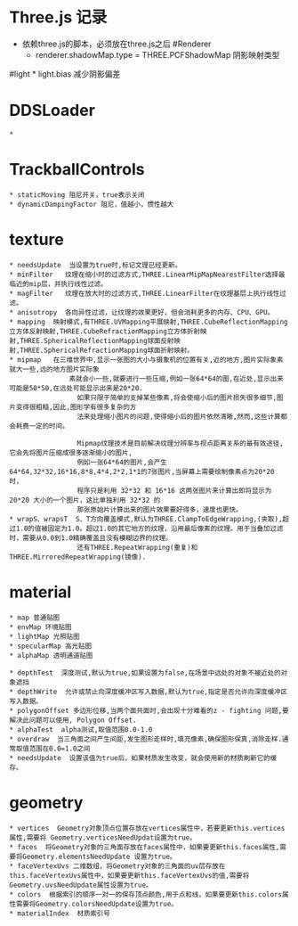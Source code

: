 # Three.js 记录
  * 依赖three.js的脚本，必须放在three.js之后
  #Renderer
    * renderer.shadowMap.type = THREE.PCFShadowMap 阴影映射类型

  #light
    * light.bias 减少阴影偏差

  # DDSLoader
    *

  # TrackballControls
    * staticMoving 阻尼开关，true表示关闭
    * dynamicDampingFactor 阻尼，值越小，惯性越大

  # texture
    * needsUpdate  当设置为true时,标记文理已经更新。
    * minFilter   纹理在缩小时的过滤方式,THREE.LinearMipMapNearestFilter选择最临近的mip层，并执行线性过滤。
    * magFilter   纹理在放大时的过滤方式,THREE.LinearFilter在纹理基层上执行线性过滤。
    * anisotropy  各向异性过滤，让纹理的效果更好，但会消耗更多的内存、CPU、GPU。
    * mapping  映射模式,有THREE.UVMapping平展映射,THREE.CubeReflectionMapping 立方体反射映射,THREE.CubeRefractionMapping立方体折射映射,THREE.SphericalReflectionMapping球面反射映射,THREE.SphericalRefractionMapping球面折射映射。
    * mipmap   在三维世界中,显示一张图的大小与摄象机的位置有关,近的地方,图片实际象素就大一些,远的地方图片实际象
              	   素就会小一些,就要进行一些压缩,例如一张64*64的图,在近处,显示出来可能是50*50,在远处可能显示出来是20*20.
                     如果只限于简单的支掉某些像素,将会使缩小后的图片损失很多细节,图片变得很粗糙,因此,图形学有很多复杂的方
                     法来处理缩小图片的问题,使得缩小后的图片依然清晰,然而,这些计算都会耗费一定的时间。

                     Mipmap纹理技术是目前解决纹理分辨率与视点距离关系的最有效途径,它会先将图片压缩成很多逐渐缩小的图片,
                     例如一张64*64的图片,会产生64*64,32*32,16*16,8*8,4*4,2*2,1*1的7张图片,当屏幕上需要绘制像素点为20*20 时，
                     程序只是利用 32*32 和 16*16 这两张图片来计算出即将显示为 20*20 大小的一个图片，这比单独利用 32*32 的
                     那张原始片计算出来的图片效果要好得多，速度也更快。
    * wrapS、wrapsT  S、T方向覆盖模式,默认为THREE.ClampToEdgeWrapping,(夹取),超过1.0的值被固定为1.0。超过1.0的其它地方的纹理，沿用最后像素的纹理。用于当叠加过滤时，需要从0.0到1.0精确覆盖且没有模糊边界的纹理。
                     还有THREE.RepeatWrapping(重复)和THREE.MirroredRepeatWrapping(镜像).
  # material
    * map 普通贴图
    * envMap 环境贴图
    * lightMap 光照贴图
    * specularMap 高光贴图
    * alphaMap 透明通道贴图

    * depthTest  深度测试,默认为true,如果设置为false,在场景中远处的对象不被近处的对象遮挡
    * depthWrite  允许或禁止向深度缓冲区写入数据,默认为true,指定是否允许向深度缓冲区写入数据。
    * polygonOffset 多边形位移,当两个面共面时,会出现十分难看的z - fighting 问题,要解决此问题可以使用, Polygon Offset.
    * alphaTest  alpha测试,取值范围0.0-1.0
    * overdraw  当三角面之间产生间距,发生图形走样时,填充像素,确保图形保真,消除走样.通常取值范围在0.0=1.0之间
    * needsUpdate  设置该值为true后，如果材质发生改变，就会使用新的材质刷新它的缓存。

  # geometry
    * vertices  Geometry对象顶点位置存放在vertices属性中，若要更新this.vertices属性,需要将 Geometry.verticesNeedUpdat设置为true。
    * faces  将Geometry对象的三角面存放在faces属性中，如果要更新this.faces属性,需要将Geometry.elementsNeedUpdate 设置为true。
    * faceVertexUvs 二维数组，将Geometry对象的三角面的uv层存放在this.faceVertexUvs属性中，如果要更新this.faceVertexUvs的值,需要将Geometry.uvsNeedUpdate属性设置为true。
    * colors  根据索引的顺序一对一的保存顶点颜色,用于点和线，如果要更新this.colors属性需要将Geometry.colorsNeedUpdate设置为true。
    * materialIndex  材质索引号


